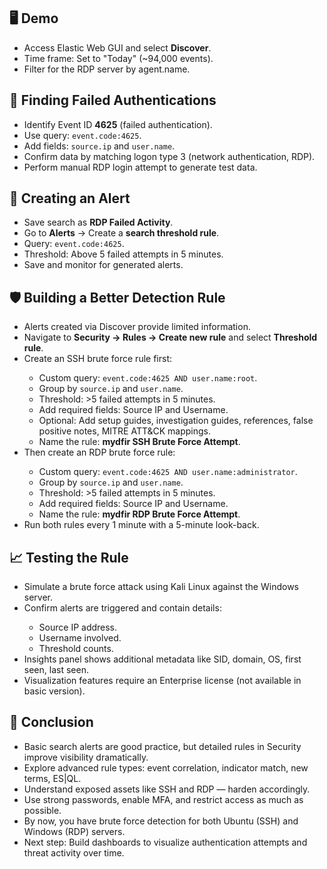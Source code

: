 <h2>🖥️ Demo</h2>
<ul>
  <li>Access Elastic Web GUI and select <strong>Discover</strong>.</li>
  <li>Time frame: Set to "Today" (~94,000 events).</li>
  <li>Filter for the RDP server by agent.name.</li>
</ul>

<h2>🔎 Finding Failed Authentications</h2>
<ul>
  <li>Identify Event ID <strong>4625</strong> (failed authentication).</li>
  <li>Use query: <code>event.code:4625</code>.</li>
  <li>Add fields: <code>source.ip</code> and <code>user.name</code>.</li>
  <li>Confirm data by matching logon type 3 (network authentication, RDP).</li>
  <li>Perform manual RDP login attempt to generate test data.</li>
</ul>

<h2>🚨 Creating an Alert</h2>
<ul>
  <li>Save search as <strong>RDP Failed Activity</strong>.</li>
  <li>Go to <strong>Alerts</strong> → Create a <strong>search threshold rule</strong>.</li>
  <li>Query: <code>event.code:4625</code>.</li>
  <li>Threshold: Above 5 failed attempts in 5 minutes.</li>
  <li>Save and monitor for generated alerts.</li>
</ul>

<h2>🛡️ Building a Better Detection Rule</h2>
<ul>
  <li>Alerts created via Discover provide limited information.</li>
  <li>Navigate to <strong>Security → Rules → Create new rule</strong> and select <strong>Threshold rule</strong>.</li>
  <li>Create an SSH brute force rule first:</li>
  <ul>
    <li>Custom query: <code>event.code:4625 AND user.name:root</code>.</li>
    <li>Group by <code>source.ip</code> and <code>user.name</code>.</li>
    <li>Threshold: >5 failed attempts in 5 minutes.</li>
    <li>Add required fields: Source IP and Username.</li>
    <li>Optional: Add setup guides, investigation guides, references, false positive notes, MITRE ATT&CK mappings.</li>
    <li>Name the rule: <strong>mydfir SSH Brute Force Attempt</strong>.</li>
  </ul>
  <li>Then create an RDP brute force rule:</li>
  <ul>
    <li>Custom query: <code>event.code:4625 AND user.name:administrator</code>.</li>
    <li>Group by <code>source.ip</code> and <code>user.name</code>.</li>
    <li>Threshold: >5 failed attempts in 5 minutes.</li>
    <li>Add required fields: Source IP and Username.</li>
    <li>Name the rule: <strong>mydfir RDP Brute Force Attempt</strong>.</li>
  </ul>
  <li>Run both rules every 1 minute with a 5-minute look-back.</li>
</ul>

<h2>📈 Testing the Rule</h2>
<ul>
  <li>Simulate a brute force attack using Kali Linux against the Windows server.</li>
  <li>Confirm alerts are triggered and contain details:</li>
  <ul>
    <li>Source IP address.</li>
    <li>Username involved.</li>
    <li>Threshold counts.</li>
  </ul>
  <li>Insights panel shows additional metadata like SID, domain, OS, first seen, last seen.</li>
  <li>Visualization features require an Enterprise license (not available in basic version).</li>
</ul>

<h2>🧠 Conclusion</h2>
<ul>
  <li>Basic search alerts are good practice, but detailed rules in Security improve visibility dramatically.</li>
  <li>Explore advanced rule types: event correlation, indicator match, new terms, ES|QL.</li>
  <li>Understand exposed assets like SSH and RDP — harden accordingly.</li>
  <li>Use strong passwords, enable MFA, and restrict access as much as possible.</li>
  <li>By now, you have brute force detection for both Ubuntu (SSH) and Windows (RDP) servers.</li>
  <li>Next step: Build dashboards to visualize authentication attempts and threat activity over time.</li>
</ul>
